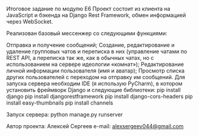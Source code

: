 Итоговое задание по модулю Е6
Проект состоит из клиента на JavaScript и бэкенда на Django Rest Framework, обмен информацией через WebSocket.

Реализован базовый мессенжер со следующими функциями:

Отправка и получение сообщений;
Создание, редактирование и удаление групповых чатов и переписка в них (управление чатами по REST API,
а переписка так же, как в обычных чатах, но с использованием на сервере идеологии «комнат»);
Редактирование личной информации пользователя (имя и аватар);
Просмотр списка других пользователей с переходом на отправку им сообщений.
Для запуска сервера необходим IDE (я использую PyCharm), в котором установить фреймворк Django
и следующие библиотеки:
pip install django
pip install djangorestframework
pip install django-cors-headers
pip install easy-thumbnails
pip install channels



Запуск сервера:
python manage.py runserver



Автор проекта:  Алексей Сергеев
e-mail: alexsergeev044@gmail.com

